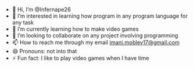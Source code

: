 - 👋 Hi, I’m @Infernape26
- 👀 I’m interested in learning how program in any program language for any task
- 🌱 I’m currently learning how to make video games
- 💞️ I’m looking to collaborate on any project involving programming
- 📫 How to reach me through my email imani.mobley17@gmail.com
- 😄 Pronouns: not into that
- ⚡ Fun fact: I like to play video games when I have time

<!---
Infernape26/Infernape26 is a ✨ special ✨ repository because its `README.md` (this file) appears on your GitHub profile.
You can click the Preview link to take a look at your changes.
--->
